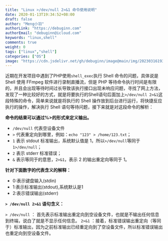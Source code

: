 ```yaml
---
title: "Linux >/dev/null 2>&1 命令使用说明"
date: 2020-01-13T19:34:52+08:00
draft: false
author: "Meng小羽"
authorLink: "https://debuginn.com"
authorEmail: "debuginn@icloud.com"
keywords: "linux,shell"
comments: true
weight: 0
tags: ["linux","shell"]
categories: ["OS"]
image: "https://cdn.jsdelivr.net/gh/debuginn/image@main/img/202303161935472.jpg"
---
```


近期在开发项目中遇到了PHP使用`shell_exec`执行 Shell 命令的问题，具体说是 Shell 使用 FFmpeg 软件进行录制直播流，但是 PHP 等待命令执行时间是有限的，并且会出现等待时间过长导致该执行接口出现未响应问题，寻找了网上方法，发现了一种比较好的方式，就是将要执行的Shell语句后面加上`>/dev/null 2>&1`这段特殊的命令，简单来说就是将执行的 Shell 操作放到后台进行运行，将快捷反应执行的操作，解决执行 Shell 语句等待问题，接下来就是对这段命令的解析：

**命令的结果可以通过%>的形式来定义输出。**

- `/dev/null` 代表空设备文件
- `>` 代表重定向到哪里，例如：`echo "123" > /home/123.txt`； 
- `1` 表示 stdout 标准输出，系统默认值是 1，所以`>/dev/null`等同于`1>/dev/null`； 
- `2` 表示 stderr 标准错误； 
- `&` 表示等同于的意思，`2>&1`，表示 2 的输出重定向等同于 1。

**针对下面数字的代表含义的解释：**

- 0:表示键盘输入(stdin)
- 1:表示标准输出(stdout),系统默认是1 
- 2:表示错误输出(stderr)

**`> /dev/null 2>&1` 语句含义：**

`> /dev/null` ： 首先表示标准输出重定向到空设备文件，也就是不输出任何信息到终端，说白了就是不显示任何信息。
`2>&1` ：接着，标准错误输出重定向（等同于）标准输出，因为之前标准输出已经重定向到了空设备文件，所以标准错误输出也重定向到空设备文件。